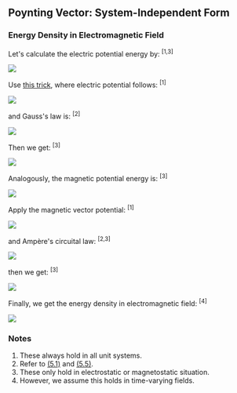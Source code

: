 ## Poynting Vector: System-Independent Form

### Energy Density in Electromagnetic Field

Let's calculate the electric potential energy by: <sup>[1,3]</sup>

<img src="https://latex.codecogs.com/gif.latex?U_e=\frac{1}2\int\rho{\phi}dV">

Use [this trick](https://en.wikipedia.org/wiki/Electric_potential_energy#Energy_stored_in_an_electrostatic_field_distribution_in_vacuum), where electric potential follows: <sup>[1]</sup>

<img src="https://latex.codecogs.com/gif.latex?\nabla\phi=\mathbf{E}">

and Gauss's law is: <sup>[2]</sup>

<img src="https://latex.codecogs.com/gif.latex?\nabla\cdot\mathbf{E}=\frac{\lambda\rho}{\varepsilon_0}">

Then we get: <sup>[3]</sup>

<img src="https://latex.codecogs.com/gif.latex?u_e=\frac{dU_e}{dV}=\frac{\varepsilon_0}{2\lambda}|\mathbf{E}|^2">

Analogously, the magnetic potential energy is: <sup>[3]</sup>

<img src="https://latex.codecogs.com/gif.latex?U_m=\frac{\alpha_L}2\int\mathbf{J}\cdot\mathbf{A}dV">

Apply the magnetic vector potential: <sup>[1]</sup>

<img src="https://latex.codecogs.com/gif.latex?\nabla\times\mathbf{A}=\mathbf{B}">

and Ampère's circuital law: <sup>[2,3]</sup>

<img src="https://latex.codecogs.com/gif.latex?\nabla\times\mathbf{B}=\lambda\alpha_L\mu_0\mathbf{J}">

then we get: <sup>[3]</sup>

<img src="https://latex.codecogs.com/gif.latex?u_m=\frac{dU_m}{dV}=\frac{1}{2\lambda\mu_0}|\mathbf{B}|^2">

Finally, we get the energy density in electromagnetic field: <sup>[4]</sup>

<img src="https://latex.codecogs.com/gif.latex?u=\frac{1}{2\lambda}\left(\varepsilon_0|\mathbf{E}|^2+\frac{1}{\mu_0}|\mathbf{B}|^2\right)">

### Notes

1. These always hold in all unit systems.
2. Refer to [(5.1)](independent.md#5.1) and [(5.5)](independent.md#5.5).
3. These only hold in electrostatic or magnetostatic situation.
4. However, we assume this holds in time-varying fields.